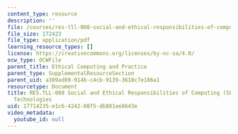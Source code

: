 ```yaml
---
content_type: resource
description: ''
file: /courses/res-tll-008-social-and-ethical-responsibilities-of-computing-serc/17714235e1c6424208f5db881ee8643e_RES-TLL008F21-ALP_Open_Technologies_Open_Communities.pdf
file_size: 172423
file_type: application/pdf
learning_resource_types: []
license: https://creativecommons.org/licenses/by-nc-sa/4.0/
ocw_type: OCWFile
parent_title: Ethical Computing and Practice
parent_type: SupplementalResourceSection
parent_uid: a309ad69-914b-c4cb-9139-3610c7e186a1
resourcetype: Document
title: RES.TLL-008 Social and Ethical Responsibilities of Computing (SERC), ALP Open
  Technologies
uid: 17714235-e1c6-4242-08f5-db881ee8643e
video_metadata:
  youtube_id: null
---
```

